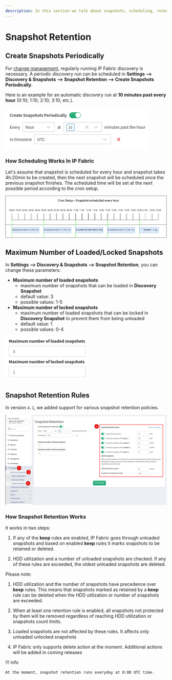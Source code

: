 ```yaml
---
description: In this section we talk about snapshots, scheduling, retention rules and how they work.
---
```


# Snapshot Retention

## Create Snapshots Periodically

For [change management](../../gui/management/changes.md), regularly running IP Fabric
discovery is necessary. A periodic discovery run can be scheduled
in **Settings --> Discovery & Snapshots --> Snapshot Retention --> Create Snapshots Periodically**.

Here is an example for an automatic discovery run at **10 minutes past
every hour** (0:10; 1:10; 2:10; 3:10, etc.).

![Create Snapshots Periodically](snapshot_retention/create_snapshots_periodically.png)

### How Scheduling Works In IP Fabric

Let's assume that snapshot is scheduled for every hour and snapshot
takes 4h:20min to be created, then the next snapshot will be scheduled
once the previous snapshot finishes. The scheduled time will be set at
the next possible period according to the cron setup.

![Cron Setup](snapshot_retention/cron_setup.jpg)

## Maximum Number of Loaded/Locked Snapshots

In **Settings --> Discovery & Snapshots --> Snapshot Retention**, you can change these parameters:

- **Maximum number of loaded snapshots**
  - maximum number of snapshots that can be loaded in **Discovery Snapshot**
  - default value: 3
  - possible values: 1-5
- **Maximum number of locked snapshots**
  - maximum number of loaded snapshots that can be locked in **Discovery Snapshot** to prevent them from being unloaded
  - default value: 1
  - possible values: 0-4

![Maximum number of loaded/locked snapshots](snapshot_retention/maximum_number_of_loaded_or_locked_snapshots.png)

## Snapshot Retention Rules

In version `4.1`, we added support for various snapshot retention policies.

![Snapshot Retention Rules](snapshot_retention/snapshot_retention_rules.png)

### How Snapshot Retention Works

It works in two steps:

1.  If any of the **keep** rules are enabled, IP Fabric goes through
    unloaded snapshots and based on enabled **keep** rules it marks
    snapshots to be retained or deleted.

2.  HDD utilization and a number of unloaded snapshots are checked. If
    any of these rules are exceeded, the oldest unloaded snapshots are
    deleted.

Please note:

1.  HDD utilization and the number of snapshots have precedence over
    **keep** rules. This means that snapshots marked as retained by a
    **keep** rule can be deleted when the HDD utilization or number of
    snapshots are exceeded.

2.  When at least one retention rule is enabled, all snapshots not
    protected by them will be removed regardless of reaching HDD
    utilization or snapshots count limits.

3.  Loaded snapshots are not affected by these rules. It affects only
    unloaded unlocked snapshots

4.  IP Fabric only supports delete action at the moment. Additional
    actions will be added in coming releases

!!! info

    At the moment, snapshot retention runs everyday at 0:00 UTC time.
